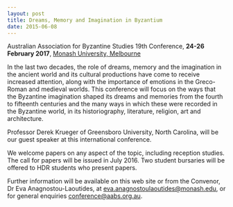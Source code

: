```yaml
---
layout: post
title: Dreams, Memory and Imagination in Byzantium
date: 2015-06-08
---
```


Australian Association for Byzantine Studies 19th Conference, **24-26
February 2017**, [Monash University, Melbourne](http://www.monash.edu/)


In the last two decades, the role of dreams, memory and the
imagination in the ancient world and its cultural productions have come
to receive increased attention, along with the importance of emotions in
the Greco-Roman and medieval worlds. This conference will focus on the
ways that the Byzantine imagination shaped its dreams and memories from
the fourth to fifteenth centuries and the many ways in which these were
recorded in the Byzantine world, in its historiography, literature,
religion, art and architecture.

Professor Derek Krueger of
Greensboro University, North Carolina, will be our guest speaker at this
international conference.

We welcome papers on any aspect of
the topic, including reception studies. The call for papers will be
issued in July 2016. Two student bursaries will be offered to HDR
students who present papers.

Further information will be
available on this web site or from the Convenor, Dr Eva
Anagnostou-Laoutides, at <eva.anagnostoulaoutides@monash.edu>, or for
general enquiries <conference@aabs.org.au>.
